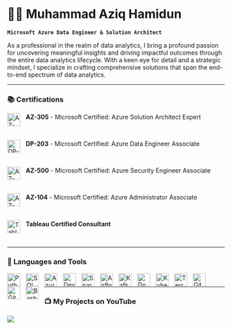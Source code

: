 # 👨‍💻 Muhammad Aziq Hamidun

**`Microsoft Azure Data Engineer & Solution Architect`**

As a professional in the realm of data analytics, I bring a profound passion for uncovering meaningful insights and driving impactful outcomes through the entire data analytics lifecycle. With a keen eye for detail and a strategic mindset, I specialize in crafting comprehensive solutions that span the end-to-end spectrum of data analytics.

---

### 📚 Certifications

<p>
  <a href="https://learn.microsoft.com/en-us/users/aziqhamidun/credentials/3e7dd7fb0eb7e0c1?ref=https%3A%2F%2Fwww.linkedin.com%2F" target="_blank">
    <img align="left" alt="AZ-305" width="30px" style="padding-right:10px; vertical-align:middle;" src="https://cdn.jsdelivr.net/gh/devicons/devicon/icons/azure/azure-original.svg" />
  </a>
  <strong>AZ-305</strong> - Microsoft Certified: Azure Solution Architect Expert
</p>
<br />

<p>
  <a href="https://learn.microsoft.com/en-us/users/aziqhamidun/credentials/7dec6fa4e6924faa?ref=https%3A%2F%2Fwww.linkedin.com%2F" target="_blank">
    <img align="left" alt="DP-203" width="30px" style="padding-right:10px; vertical-align:middle;" src="https://cdn.jsdelivr.net/gh/devicons/devicon/icons/azure/azure-original.svg" />
  </a>
  <strong>DP-203</strong> - Microsoft Certified: Azure Data Engineer Associate
</p>
<br />

<p>
  <a href="https://learn.microsoft.com/en-us/users/aziqhamidun/credentials/7ca830057ab111ba?ref=https%3A%2F%2Fwww.linkedin.com%2F" target="_blank">
    <img align="left" alt="AZ-500" width="30px" style="padding-right:10px; vertical-align:middle;" src="https://cdn.jsdelivr.net/gh/devicons/devicon/icons/azure/azure-original.svg" />
  </a>
  <strong>AZ-500</strong> - Microsoft Certified: Azure Security Engineer Associate
</p>
<br />

<p>
  <a href="https://learn.microsoft.com/api/credentials/share/en-us/aziqhamidun/7F7ABF213199FE8C?sharingId" target="_blank">
    <img align="left" alt="AZ-104" width="30px" style="padding-right:10px; vertical-align:middle;" src="https://cdn.jsdelivr.net/gh/devicons/devicon/icons/azure/azure-original.svg" />
  </a>
  <strong>AZ-104</strong> - Microsoft Certified: Azure Administrator Associate
</p>
<br />

<p>
  <a href="https://www.credly.com/badges/96952e43-a364-4910-af26-ac4d898643f6/public_url" target="_blank">
    <img align="left" alt="Tableau Certified Consultant" width="30px" style="padding-right:10px; vertical-align:middle;" src="https://cdn.jsdelivr.net/gh/devicons/devicon/icons/tableau/tableau-original.svg" />
  </a>
  <strong>Tableau Certified Consultant</strong>
</p>
<br />

---

### 🧰 Languages and Tools

<img align="left" alt="Python" width="30px" style="padding-right:10px;" src="https://cdn.jsdelivr.net/gh/devicons/devicon@latest/icons/python/python-original.svg" />
<img align="left" alt="SQL" width="30px" style="padding-right:10px;" src="https://cdn.jsdelivr.net/gh/devicons/devicon@latest/icons/azuresqldatabase/azuresqldatabase-original.svg" />
<img align="left" alt="Azure" width="30px" style="padding-right:10px;" src="https://cdn.jsdelivr.net/gh/devicons/devicon@latest/icons/azure/azure-original.svg" />
<img align="left" alt="DevOps" width="30px" style="padding-right:10px;" src="https://cdn.jsdelivr.net/gh/devicons/devicon@latest/icons/azuredevops/azuredevops-original.svg" />
<img align="left" alt="Spark" width="30px" style="padding-right:10px;" src="https://cdn.jsdelivr.net/gh/devicons/devicon@latest/icons/apachespark/apachespark-original.svg" />
<img align="left" alt="Airflow" width="30px" style="padding-right:10px;" src="https://cdn.jsdelivr.net/gh/devicons/devicon@latest/icons/apacheairflow/apacheairflow-original.svg" />
<img align="left" alt="Kafka" width="30px" style="padding-right:10px;" src="https://cdn.jsdelivr.net/gh/devicons/devicon@latest/icons/apachekafka/apachekafka-original.svg" />
<img align="left" alt="Docker" width="30px" style="padding-right:10px;" src="https://cdn.jsdelivr.net/gh/devicons/devicon@latest/icons/docker/docker-original.svg" />
<img align="left" alt="Kubernetes" width="30px" style="padding-right:10px;" src="https://cdn.jsdelivr.net/gh/devicons/devicon@latest/icons/kubernetes/kubernetes-original.svg" />
<img align="left" alt="Terraform" width="30px" style="padding-right:10px;" src="https://cdn.jsdelivr.net/gh/devicons/devicon@latest/icons/terraform/terraform-original.svg" />
<img align="left" alt="Git" width="30px" style="padding-right:10px;" src="https://cdn.jsdelivr.net/gh/devicons/devicon/icons/git/git-original.svg" />
<img align="left" alt="GitHub" width="30px" style="padding-right:10px;" src="https://cdn.jsdelivr.net/gh/devicons/devicon/icons/github/github-original.svg" />
<img align="left" alt="Bash" width="30px" style="padding-right:10px;" src="https://cdn.jsdelivr.net/gh/devicons/devicon/icons/bash/bash-original.svg" />
<br />

---
### 📺 My Projects on YouTube

<!-- BEGIN YOUTUBE-CARDS -->

<!-- END YOUTUBE-CARDS -->

[<img src="https://custom-icon-badges.demolab.com/badge/-Subscribe%20For%20More-red?style=for-the-badge&logo=video&logoColor=white"/>](https://www.youtube.com/@aziqhamidun)
